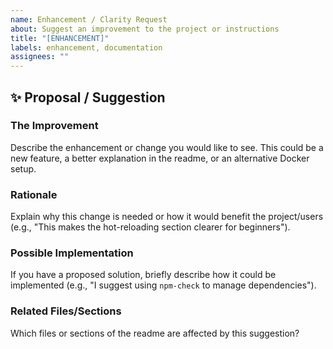 ```yaml
---
name: Enhancement / Clarity Request
about: Suggest an improvement to the project or instructions
title: "[ENHANCEMENT]"
labels: enhancement, documentation
assignees: ""
---
```


## ✨ Proposal / Suggestion

### The Improvement

Describe the enhancement or change you would like to see. This could be a new feature, a better explanation in the readme, or an alternative Docker setup.

### Rationale

Explain why this change is needed or how it would benefit the project/users (e.g., "This makes the hot-reloading section clearer for beginners").

### Possible Implementation

If you have a proposed solution, briefly describe how it could be implemented (e.g., "I suggest using `npm-check` to manage dependencies").

### Related Files/Sections

Which files or sections of the readme are affected by this suggestion?
